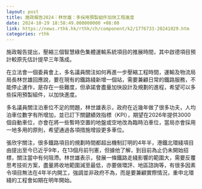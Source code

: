 ```yaml
---
layout: post
title: 施政報告2024｜林世雄：多採用預製組件加快工程進度
date: 2024-10-29 18:58:49.000000000 +08:00
link: https://news.rthk.hk/rthk/ch/component/k2/1776733-20241029.htm
categories: rthk
---
```


施政報告提出，壓縮三個智慧綠色集體運輸系統項目的推展時間，其中啟德項目預計較原先估計提早三年落成。

在立法會一個委員會上，多名議員關注如何再進一步壓縮工程時間，運輸及物流局局長林世雄回應說，要在現有的鐵路綫新增一個站，需要兼顧日常的鐵路服務，不能停止運作，是存在一些難度，但承諾會盡量加快設計及規劃的進程，希望可以多些採用預製組件，以加快進度。

多名議員關注泊車位不足的問題，林世雄表示，政府在近幾年做了很多功夫，人均泊車位數字有所增加，並已訂下關鍵績效指標（KPI），期望在2026年提供3000個自動車位，亦會在將一些暫時空置的地盤或空地改為臨時泊車位，當局亦會採用一地多用的原則，希望通過各項措施增設更多車位。

張欣宇關注，很多鐵路項目的規劃時間都超出機制訂明的4年半，港鐵北環綫項目由提出至今已近乎9年，在13個月前刊憲，但據他了解，到目前為止仍未開始招標，關注當中有何阻滯。林世雄表示，發展一條鐵路走綫影響的範圍大，需要反覆思考技術方案，盡量將收地範圍減至最低，亦要做環評、地區諮詢等，有很多因素令項目無法在4年半内開工，強調並非政府不為，而是要兼顧實際情況，重申北環綫的工程會如期在明年開始。
